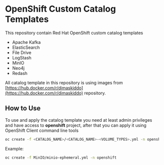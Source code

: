 # OpenShift Custom Catalog Templates

This repository contain Red Hat OpenShift custom catalog templates

- Apache Kafka
- ElasticSearch
- File Drive
- LogStash
- MinIO
- Neo4j
- Redash

All catalog template in this repository is using images from [https://hub.docker.com/r/dimaskiddo](https://hub.docker.com/r/dimaskiddo) repository.



## How to Use

To use and apply the catalog template you need at least admin privileges and have access to **openshift** project, after that you can apply it using OpenShift Client command line tools

```sh
oc create -f <CATALOG_NAME>/<CATALOG_NAME>-<VOLUME_TYPES>.yml -n openshift
```

Example:

```sh
oc create -f MinIO/minio-ephemeral.yml -n openshift
```

